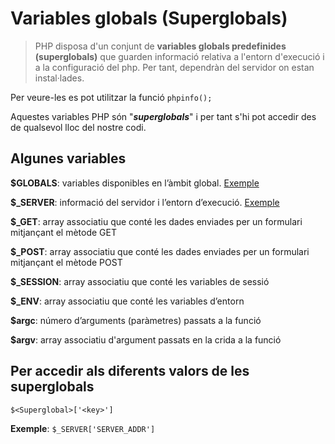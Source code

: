 <!-- notoc -->



# Variables globals (Superglobals)

> PHP disposa d'un conjunt de **variables globals predefinides (superglobals)** que guarden informació relativa a l'entorn d'execució i a la configuració del php. Per tant, dependràn del servidor on estan instal·lades. 

Per veure-les es pot utilitzar la funció `phpinfo();`

Aquestes variables PHP són "**_superglobals_**" i per tant s'hi pot accedir des de qualsevol lloc del nostre codi.

## Algunes variables

  **$GLOBALS**: variables disponibles en l’àmbit global. [Exemple](https://www.w3schools.com/php/showphp.asp?filename=demo_global_global)

**$_SERVER**: informació del servidor i l’entorn d’execució. [Exemple](https://www.w3schools.com/php/showphp.asp?filename=demo_global_server)

**$_GET**: array associatiu que conté les dades enviades per un formulari mitjançant el mètode GET

**$_POST**: array associatiu que conté les dades enviades per un formulari mitjançant el mètode POST

**$_SESSION**: array associatiu que conté les variables de sessió

**$_ENV**: array associatiu que conté les variables d’entorn

**$argc**: número d’arguments (paràmetres) passats a la funció

**$argv**: array associatiu d'argument passats en la crida a la funció
	
## Per accedir als diferents valors de les superglobals 

`$<Superglobal>['<key>']`

**Exemple**: `$_SERVER['SERVER_ADDR']`
